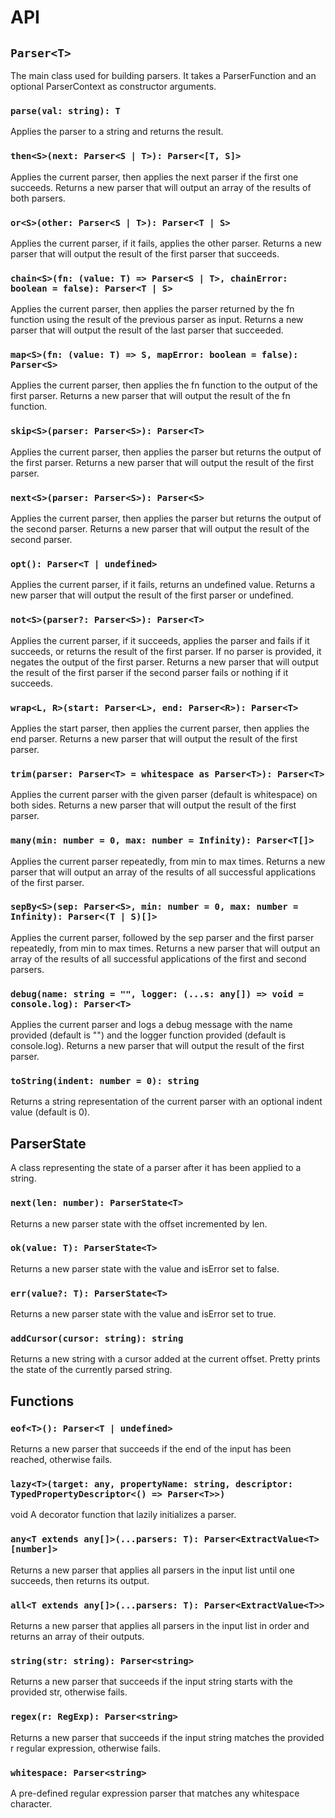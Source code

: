 # API

## `Parser<T>`

The main class used for building parsers. It takes a ParserFunction<T> and an optional
ParserContext as constructor arguments.

### `parse(val: string): T`

Applies the parser to a string and returns the result.

### `then<S>(next: Parser<S | T>): Parser<[T, S]>`

Applies the current parser, then applies the next parser if the first one succeeds.
Returns a new parser that will output an array of the results of both parsers.

### `or<S>(other: Parser<S | T>): Parser<T | S>`

Applies the current parser, if it fails, applies the other parser. Returns a new parser
that will output the result of the first parser that succeeds.

### `chain<S>(fn: (value: T) => Parser<S | T>, chainError: boolean = false): Parser<T | S>`

Applies the current parser, then applies the parser returned by the fn function using
the result of the previous parser as input. Returns a new parser that will output the
result of the last parser that succeeded.

### `map<S>(fn: (value: T) => S, mapError: boolean = false): Parser<S>`

Applies the current parser, then applies the fn function to the output of the first
parser. Returns a new parser that will output the result of the fn function.

### `skip<S>(parser: Parser<S>): Parser<T>`

Applies the current parser, then applies the parser but returns the output of the first
parser. Returns a new parser that will output the result of the first parser.

### `next<S>(parser: Parser<S>): Parser<S>`

Applies the current parser, then applies the parser but returns the output of the second
parser. Returns a new parser that will output the result of the second parser.

### `opt(): Parser<T | undefined>`

Applies the current parser, if it fails, returns an undefined value. Returns a new
parser that will output the result of the first parser or undefined.

### `not<S>(parser?: Parser<S>): Parser<T>`

Applies the current parser, if it succeeds, applies the parser and fails if it succeeds,
or returns the result of the first parser. If no parser is provided, it negates the
output of the first parser. Returns a new parser that will output the result of the
first parser if the second parser fails or nothing if it succeeds.

### `wrap<L, R>(start: Parser<L>, end: Parser<R>): Parser<T>`

Applies the start parser, then applies the current parser, then applies the end parser.
Returns a new parser that will output the result of the first parser.

### `trim(parser: Parser<T> = whitespace as Parser<T>): Parser<T>`

Applies the current parser with the given parser (default is whitespace) on both sides.
Returns a new parser that will output the result of the first parser.

### `many(min: number = 0, max: number = Infinity): Parser<T[]>`

Applies the current parser repeatedly, from min to max times. Returns a new parser that
will output an array of the results of all successful applications of the first parser.

### `sepBy<S>(sep: Parser<S>, min: number = 0, max: number = Infinity): Parser<(T | S)[]>`

Applies the current parser, followed by the sep parser and the first parser repeatedly,
from min to max times. Returns a new parser that will output an array of the results of
all successful applications of the first and second parsers.

### `debug(name: string = "", logger: (...s: any[]) => void = console.log): Parser<T>`

Applies the current parser and logs a debug message with the name provided (default is
"") and the logger function provided (default is console.log). Returns a new parser that
will output the result of the first parser.

### `toString(indent: number = 0): string`

Returns a string representation of the current parser with an optional indent value
(default is 0).

## ParserState<T>

A class representing the state of a parser after it has been applied to a string.

### `next(len: number): ParserState<T>`

Returns a new parser state with the offset incremented by len.

### `ok(value: T): ParserState<T>`

Returns a new parser state with the value and isError set to false.

### `err(value?: T): ParserState<T>`

Returns a new parser state with the value and isError set to true.

### `addCursor(cursor: string): string`

Returns a new string with a cursor added at the current offset. Pretty prints the state
of the currently parsed string.

## Functions

### `eof<T>(): Parser<T | undefined>`

Returns a new parser that succeeds if the end of the input has been reached, otherwise
fails.

### `lazy<T>(target: any, propertyName: string, descriptor: TypedPropertyDescriptor<() => Parser<T>>)`

void A decorator function that lazily initializes a parser.

### `any<T extends any[]>(...parsers: T): Parser<ExtractValue<T>[number]>`

Returns a new parser that applies all parsers in the input list until one succeeds, then
returns its output.

### `all<T extends any[]>(...parsers: T): Parser<ExtractValue<T>>`

Returns a new parser that applies all parsers in the input list in order and returns an
array of their outputs.

### `string(str: string): Parser<string>`

Returns a new parser that succeeds if the input string starts with the provided str,
otherwise fails.

### `regex(r: RegExp): Parser<string>`

Returns a new parser that succeeds if the input string matches the provided r regular
expression, otherwise fails.

### `whitespace: Parser<string>`

A pre-defined regular expression parser that matches any whitespace character.
